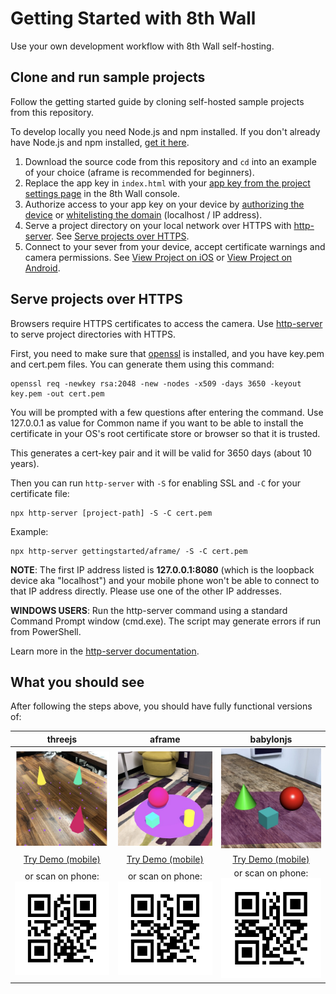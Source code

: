 # Getting Started with 8th Wall

Use your own development workflow with 8th Wall self-hosting.

## Clone and run sample projects

Follow the getting started guide by cloning self-hosted sample projects from this repository.

To develop locally you need Node.js and npm installed. If you don't already have Node.js and npm installed, [get it here](https://www.npmjs.com/get-npm).

1. Download the source code from this repository and `cd` into an example of your choice (aframe is recommended for beginners).
2. Replace the app key in `index.html` with your [app key from the project settings page](https://www.8thwall.com/docs/guides/projects/project-settings/#app-key) in the 8th Wall console.
3. Authorize access to your app key on your device by [authorizing the device](https://www.8thwall.com/docs/web/#device-authorization) or [whitelisting the domain](https://www.8thwall.com/docs/web/#connected-domains) (localhost / IP address).
4. Serve a project directory on your local network over HTTPS with [http-server](https://github.com/http-party/http-server#readme). See [Serve projects over HTTPS](https://www.8thwall.com/docs/guides/advanced-topics/local-hosting/#serve-projects-over-https).
5. Connect to your sever from your device, accept certificate warnings and camera permissions. See [View Project on iOS](https://www.8thwall.com/docs/guides/advanced-topics/local-hosting/#view-project-on-ios) or [View Project on Android](https://www.8thwall.com/docs/guides/advanced-topics/local-hosting/#view-project-on-android).

## Serve projects over HTTPS

Browsers require HTTPS certificates to access the camera. Use [http-server](https://github.com/http-party/http-server#readme) to serve project directories with HTTPS.

First, you need to make sure that [openssl](https://github.com/openssl/openssl) is installed, and you have key.pem and cert.pem files. You can generate them using this command:

```
openssl req -newkey rsa:2048 -new -nodes -x509 -days 3650 -keyout key.pem -out cert.pem
```

You will be prompted with a few questions after entering the command. Use 127.0.0.1 as value for Common name if you want to be able to install the certificate in your OS's root certificate store or browser so that it is trusted.

This generates a cert-key pair and it will be valid for 3650 days (about 10 years).

Then you can run `http-server` with `-S` for enabling SSL and `-C` for your certificate file:

```
npx http-server [project-path] -S -C cert.pem
```

Example:

```
npx http-server gettingstarted/aframe/ -S -C cert.pem
```

**NOTE**: The first IP address listed is **127.0.0.1:8080** (which is the loopback
device aka "localhost") and your mobile phone won't be able to connect to that IP address directly.
Please use one of the other IP addresses.

**WINDOWS USERS**: Run the http-server command using a standard Command Prompt window (cmd.exe). The script may generate errors if run from PowerShell.

Learn more in the [http-server documentation](https://github.com/http-party/http-server#tlsssl).

## What you should see 

After following the steps above, you should have fully functional versions of:

threejs | aframe | babylonjs
:-----: | :----: | :-------:
![xr3js-screenshot](../images/screenshot-xr3js.jpg) | ![xraframe-screenshot](../images/screenshot-xraframe.jpg) | ![xrbabylonjs-screenshot](../images/screenshot-xrbabylonjs.jpg)
[Try Demo (mobile)](https://apps.8thwall.com/8thwall/gettingstarted_xr3js) | [Try Demo (mobile)](https://apps.8thwall.com/8thwall/gettingstarted_xraframe) | [Try Demo (mobile)](https://apps.8thwall.com/8thwall/gettingstarted_xrbabylonjs)
or scan on phone:<br> ![QR1](../images/qr-gettingstarted_threejs.png) | or scan on phone:<br> ![QR2](../images/qr-gettingstarted_aframe.png) | or scan on phone:<br> ![QR3](../images/qr-gettingstarted_babylonjs.png)
